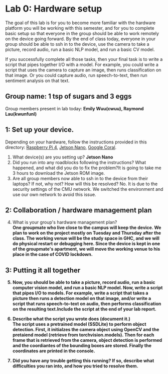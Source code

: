 Lab 0: Hardware setup
===
The goal of this lab is for you to become more familiar with the hardware platform you will be working with this semester, and for you to complete basic setup so that everyone in the group should be able to work remotely on the device going forward. By the end of class today, everyone in your group should be able to ssh in to the device, use the camera to take a picture, record audio, run a basic NLP model, and run a basic CV model. 

If you successfully complete all those tasks, then your final task is to write a script that pipes together I/O with a model. For example, you could write a script that uses the camera to capture an image, then runs classification on that image. Or you could capture audio, run speech-to-text, then run sentiment analysis on that text.

Group name: 1 tsp of sugars and 3 eggs
---
Group members present in lab today: <b>Emily Wuu(cwuu), Raymond Lau(kwunfunl)</b>

1: Set up your device.
----
Depending on your hardware, follow the instructions provided in this directory: [Raspberry Pi 4](https://github.com/strubell/11-767/blob/main/labs/lab0-setup/setup-rpi4.md), [Jetson Nano](https://github.com/strubell/11-767/blob/main/labs/lab0-setup/setup-jetson.md), [Google Coral](https://coral.ai/docs/dev-board/get-started/). 
1. What device(s) are you setting up? <b>Jetson Nano</b>
2. Did you run into any roadblocks following the instructions? What happened, and what did you do to fix the problem?It is going to take me 3 hours to download the Jetson ROM image.
3. Are all group members now able to ssh in to the device from their laptops? If not, why not? How will this be resolved?
   No. It is due to the security settings of the CMU network. We switched the environment and use our own network to avoid this issue.
   
2: Collaboration / hardware management plan
----
4. What is your group's hardware management plan? <br/>
<b>One groupmate who live close to the campus will keep the device. 
We plan to work on the project mostly on Tuesday and Thursday after the class. The working venue will be the study space in GHC, and we will do physical restart or debugging here. Since the device is kept in one of the groupmate's apartment, we will move the working venue to his place in the case of COVID lockdown.<b/>

3: Putting it all together
----
5. Now, you should be able to take a picture, record audio, run a basic computer vision model, and run a basic NLP model. Now, write a script that pipes I/O to models. For example, write a script that takes a picture then runs a detection model on that image, and/or write a script that runs speech-to-text on audio, then performs classification on the resulting text.Include the script at the end of your lab report.
  
6. Describe what the script you wrote does (document it.) 
   <br/>
   The script uses a pretrained model (SSDLite) to perform object detection.
   First, it initialzes the camera object using OpenCV and the pretaiend model (retrieve from torchvision.models).
   Then for each frame that is retrieved from the camera, object detection is performed and the coordiantes of the bounding boxes are stored.
   Finally the coordinates are printed in the console.
   <br/>
7. Did you have any trouble getting this running? If so, describe what difficulties you ran into, and how you tried to resolve them.
